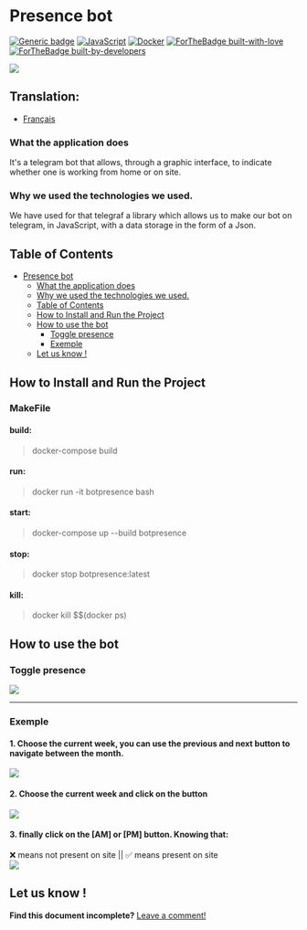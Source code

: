 

Presence bot
===

[![Generic badge](https://img.shields.io/badge/Download-BotPresence-<COLOR>.svg)](https://github.com/epfl-idevfsd/presence_bot/archive/refs/heads/main.zip) [![JavaScript](https://img.shields.io/badge/--F7DF1E?logo=javascript&logoColor=000)](https://www.javascript.com/) [![Docker](https://badgen.net/badge/icon/docker?icon=docker&label)](https://https://docker.com/) 
[![ForTheBadge built-with-love](http://ForTheBadge.com/images/badges/built-with-love.svg)](https://www.google.com/url?sa=i&url=https%3A%2F%2Fgiphy.com%2Fexplore%2Ffull-stack-developer&psig=AOvVaw3MYRKF-svcGg5xgURph5S-&ust=1642254475891000&source=images&cd=vfe&ved=0CAsQjRxqFwoTCKCthOmwsfUCFQAAAAAdAAAAABBZ)[![ForTheBadge built-by-developers](http://ForTheBadge.com/images/badges/built-by-developers.svg)](https://github.com/epfl-idevfsd/presence_bot/graphs/contributors)

![](https://i.imgur.com/Picn6Jc.png)

## Translation:
* [Français](https://github.com/epfl-idevfsd/presence_bot/blob/main/Documentation/README/Translations/README-FR.md)

### What the application does
It's a telegram bot that allows, through a graphic interface, to indicate whether one is working from home or on site.  

### Why we used the technologies we used.
We have used for that telegraf a library which allows us to make our bot on telegram, in JavaScript, with a data storage in the form of a Json.

## Table of Contents

- [Presence bot](#presence-bot)
    + [What the application does](#what-the-application-does)
    + [Why we used the technologies we used.](#why-we-used-the-technologies-we-used)
  * [Table of Contents](#table-of-contents)
  * [How to Install and Run the Project](#how-to-install-and-run-the-project)
  * [How to use the bot](#how-to-use-the-bot)
    + [Toggle presence](#toggle-presence)
    + [Exemple](#exemple)
  * [Let us know !](#let-us-know--)

## How to Install and Run the Project
### MakeFile 

#### build:
> docker-compose build 

#### run:
> docker run -it botpresence bash

#### start:
> docker-compose up --build botpresence

#### stop:
> docker stop botpresence:latest

#### kill:
> docker kill $$(docker ps)


How to use the bot
---
### Toggle presence

![](https://i.imgur.com/tLDga3O.jpg)


---
### Exemple
#### 1. Choose the current week, you can use the previous and next button to navigate between the month.
![](https://i.imgur.com/QbFl9fA.png)
#### 2. Choose the current week and click on the button
![](https://i.imgur.com/X5M2H6T.png)
#### 3. finally click on the [AM] or [PM] button. Knowing that: 
 ❌ means not present on site || ✅ means present on site  
![](https://i.imgur.com/4ndrmgN.png)

## Let us know !

**Find this document incomplete?** [Leave a comment!](https://github.com/epfl-idevfsd/presence_bot/issues/new)

